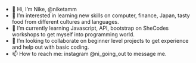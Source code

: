 - 👋 Hi, I’m Nike, @niketamm
- 👀 I’m interested in learning new skills on computer, finance, Japan, tasty food from different cultures and languages.
- 🌱 I’m currently learning Javascript, API, bootstrap on SheCodes workshops to get myself into programming world.
- 💞️ I’m looking to collaborate on beginner level projects to get experience and help out with basic coding.
- 📫 How to reach me: instagram @ni_going_out to message me. 

<!---
Fishbunny/Fishbunny is a ✨ special ✨ repository because its `README.md` (this file) appears on your GitHub profile.
You can click the Preview link to take a look at your changes.
--->
